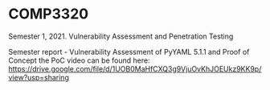 # COMP3320
Semester 1, 2021. Vulnerability Assessment and Penetration Testing

Semester report - Vulnerability Assessment of PyYAML 5.1.1 and Proof of Concept
the PoC video can be found here: https://drive.google.com/file/d/1UOB0MaHfCXQ3g9VjuOvKhJOEUkz9KK9p/view?usp=sharing
